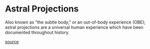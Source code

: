 # Astral Projections

Also known as "the subtle body," or an out-of-body experience (OBE); astral 
projections are a universal human experience which have been documented 
throughout history.

[source](https://www.gaia.com/article/what-is-astral-projection)

